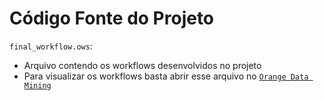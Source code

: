 # Código Fonte do Projeto

`final_workflow.ows`: 
- Arquivo contendo os workflows desenvolvidos no projeto
- Para visualizar os workflows basta abrir esse arquivo no [`Orange Data Mining`](https://orangedatamining.com)
